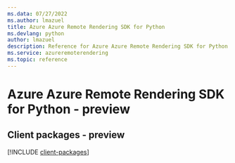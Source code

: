 ```yaml
---
ms.data: 07/27/2022
ms.author: lmazuel
title: Azure Azure Remote Rendering SDK for Python
ms.devlang: python
author: lmazuel
description: Reference for Azure Azure Remote Rendering SDK for Python
ms.service: azureremoterendering
ms.topic: reference
---
```

# Azure Azure Remote Rendering SDK for Python - preview

## Client packages - preview
[!INCLUDE [client-packages](azure-remote-rendering-client-index.md)]